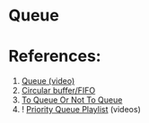 # Queue

# References:

1. [Queue (video)](https://www.coursera.org/learn/data-structures/lecture/EShpq/queue)
2. [Circular buffer/FIFO](https://en.wikipedia.org/wiki/Circular_buffer)
3. [To Queue Or Not To Queue](https://medium.com/basecs/to-queue-or-not-to-queue-2653bcde5b04)
4. ! [Priority Queue Playlist](https://www.youtube.com/playlist?list=PLDV1Zeh2NRsCLFSHm1nYb9daYf60lCcag) (videos)